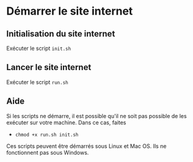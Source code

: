 # Démarrer le site internet

## Initialisation du site internet

Exécuter le script `init.sh`

## Lancer le site internet

Exécuter le script `run.sh`

## Aide

Si les scripts ne démarre, il est possible qu'il ne soit pas possible de les exécuter sur votre machine. Dans ce cas, faites
- `chmod +x run.sh init.sh`

Ces scripts peuvent être démarrés sous Linux et Mac OS. Ils ne fonctionnent pas sous Windows.